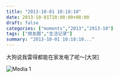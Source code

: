 ```yaml
---
title: "2013-10-01 10:18:10"
date: 2013-10-01T10:00:00+08:00
draft: false
categories: ["moments","2013","2013-10"]
tags: ["朋友圈","生活记录"]
summary: "2013-10-01 10:18:10..."
---
```


大狗说我雷得都能在家发电了呢〜[大哭]

![Media 1](/Moments/photos/2013-10-01/201310011018100.jpg)
